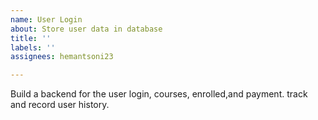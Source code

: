 ```yaml
---
name: User Login
about: Store user data in database
title: ''
labels: ''
assignees: hemantsoni23

---
```


Build a backend for the user login, courses, enrolled,and payment. track and record user history.
